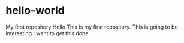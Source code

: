 # hello-world
My first repository
Hello
This is my first repository. This is going to be interesting
I want to get this done.
